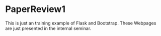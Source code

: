 # PaperReview1

This is just an training example of Flask and Bootstrap. These Webpages are just presented in the internal seminar.

